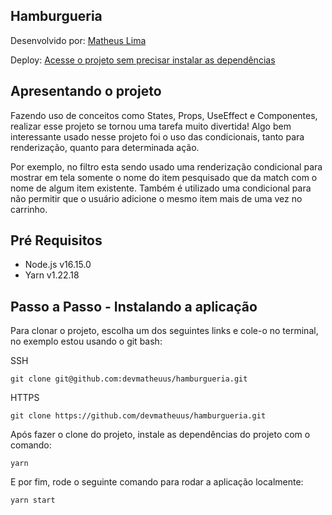 ## Hamburgueria

Desenvolvido por: <a href="https://www.linkedin.com/in/devmatheuus/" target="_blank">Matheus Lima</a> 

Deploy: <a href="https://react-entrega-s1-hamburgueria-eight.vercel.app/" target="_blank"> Acesse o projeto sem precisar instalar as dependências</a>

## Apresentando o projeto

Fazendo uso de conceitos como States, Props, UseEffect e Componentes, realizar esse projeto se tornou uma tarefa muito divertida!
Algo bem interessante usado nesse projeto foi o uso das condicionais, tanto para renderização, quanto para determinada ação.

Por exemplo, no filtro esta sendo usado uma renderização condicional para mostrar em tela somente o nome do item pesquisado que da match com o nome de algum item existente. Também é utilizado uma condicional para não permitir que o usuário adicione o mesmo item mais de uma vez no carrinho.


## Pré Requisitos

  * Node.js v16.15.0
  * Yarn v1.22.18

## Passo a Passo - Instalando a aplicação
 
  Para clonar o projeto, escolha um dos seguintes links e cole-o no terminal, no exemplo estou usando o git bash:

  SSH

  ```
  git clone git@github.com:devmatheuus/hamburgueria.git
  ```

  HTTPS

  ```
  git clone https://github.com/devmatheuus/hamburgueria.git
  ```

  Após fazer o clone do projeto, instale as dependências do projeto com o comando:

  ```
  yarn
  ```

  E por fim, rode o seguinte comando para rodar a aplicação localmente:

  ```
  yarn start
  ```
